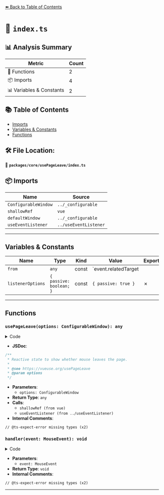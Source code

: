 [⬅️ Back to Table of Contents](../../../index.md)

# 📄 `index.ts`

## 📊 Analysis Summary

| Metric | Count |
|--------|-------|
| 🔧 Functions | 2 |
| 📦 Imports | 4 |
| 📊 Variables & Constants | 2 |

## 📚 Table of Contents

- [Imports](#imports)
- [Variables & Constants](#variables-constants)
- [Functions](#functions)

## 🛠️ File Location:
📂 **`packages/core/usePageLeave/index.ts`**

## 📦 Imports

| Name | Source |
|------|--------|
| `ConfigurableWindow` | `../_configurable` |
| `shallowRef` | `vue` |
| `defaultWindow` | `../_configurable` |
| `useEventListener` | `../useEventListener` |


---

## Variables & Constants

| Name | Type | Kind | Value | Exported |
|------|------|------|-------|----------|
| `from` | `any` | const | `event.relatedTarget || event.toElement` | ✗ |
| `listenerOptions` | `{ passive: boolean; }` | const | `{ passive: true }` | ✗ |


---

## Functions

### `usePageLeave(options: ConfigurableWindow): any`

<details><summary>Code</summary>

```ts
export function usePageLeave(options: ConfigurableWindow = {}) {
  const { window = defaultWindow } = options
  const isLeft = shallowRef(false)

  const handler = (event: MouseEvent) => {
    if (!window)
      return

    event = event || (window.event as any)
    // @ts-expect-error missing types
    const from = event.relatedTarget || event.toElement
    isLeft.value = !from
  }

  if (window) {
    const listenerOptions = { passive: true }
    useEventListener(window, 'mouseout', handler, listenerOptions)
    useEventListener(window.document, 'mouseleave', handler, listenerOptions)
    useEventListener(window.document, 'mouseenter', handler, listenerOptions)
  }

  return isLeft
}
```
</details>

- **JSDoc**:
```ts
/**
 * Reactive state to show whether mouse leaves the page.
 *
 * @see https://vueuse.org/usePageLeave
 * @param options
 */
```

- **Parameters**:
  - `options: ConfigurableWindow`
- **Return Type**: `any`
- **Calls**:
  - `shallowRef (from vue)`
  - `useEventListener (from ../useEventListener)`
- **Internal Comments**:
```
// @ts-expect-error missing types (x2)
```

### `handler(event: MouseEvent): void`

<details><summary>Code</summary>

```ts
(event: MouseEvent) => {
    if (!window)
      return

    event = event || (window.event as any)
    // @ts-expect-error missing types
    const from = event.relatedTarget || event.toElement
    isLeft.value = !from
  }
```
</details>

- **Parameters**:
  - `event: MouseEvent`
- **Return Type**: `void`
- **Internal Comments**:
```
// @ts-expect-error missing types (x2)
```


---